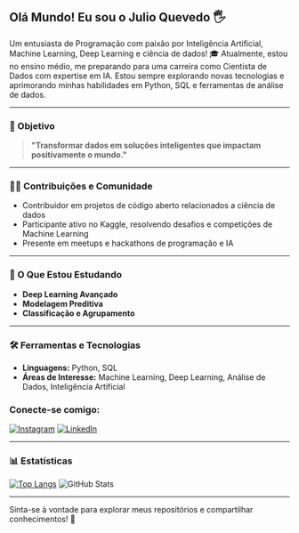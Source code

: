 ## Olá Mundo! Eu sou o Julio Quevedo 🖐️

Um entusiasta de Programação com paixão por Inteligência Artificial, Machine Learning, Deep Learning e ciência de dados! 🎓 Atualmente, estou no ensino médio, me preparando para uma carreira como Cientista de Dados com expertise em IA. Estou sempre explorando novas tecnologias e aprimorando minhas habilidades em Python, SQL e ferramentas de análise de dados.

---

### 🚀 Objetivo
> **"Transformar dados em soluções inteligentes que impactam positivamente o mundo."**

---

### 👨‍💻 Contribuições e Comunidade
- Contribuidor em projetos de código aberto relacionados a ciência de dados
- Participante ativo no Kaggle, resolvendo desafios e competições de Machine Learning
- Presente em meetups e hackathons de programação e IA

---

### 📖 O Que Estou Estudando
- **Deep Learning Avançado**
- **Modelagem Preditiva**
- **Classificação e Agrupamento**

---

### 🛠️ Ferramentas e Tecnologias
- **Linguagens:** Python, SQL
- **Áreas de Interesse:** Machine Learning, Deep Learning, Análise de Dados, Inteligência Artificial

### Conecte-se comigo:
[![Instagram](https://img.shields.io/badge/Instagram-E4405F?style=for-the-badge&logo=instagram&logoColor=white)](https://www.instagram.com/julio.quevdo/)
[![LinkedIn](https://img.shields.io/badge/LinkedIn-0077B5?style=for-the-badge&logo=linkedin&logoColor=white)](https://www.linkedin.com/in/julioquevdo/)

---

### 📊 Estatísticas

[![Top Langs](https://github-readme-stats.vercel.app/api/top-langs/?username=julioquevdo&layout=pie)](https://github.com/anuraghazra/github-readme-stats)
![GitHub Stats](https://github-readme-stats.vercel.app/api?username=julioquevdo&show_icons=true&theme=radical)

---

Sinta-se à vontade para explorar meus repositórios e compartilhar conhecimentos! 🚀
